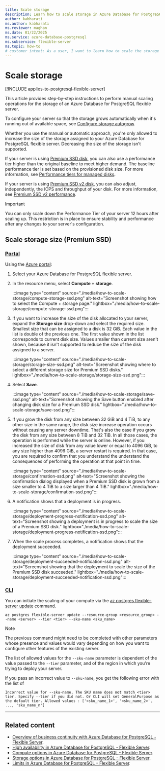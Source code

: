 ```yaml
---
title: Scale storage
description: Learn how to scale storage in Azure Database for PostgreSQL - Flexible Server.
author: kabharati
ms.author: kabharati
ms.reviewer: maghan
ms.date: 01/22/2025
ms.service: azure-database-postgresql
ms.subservice: flexible-server
ms.topic: how-to
# customer intent: As a user, I want to learn how to scale the storage used by my Azure Database for PostgreSQL flexible server.
---
```


# Scale storage

[!INCLUDE [applies-to-postgresql-flexible-server](~/reusable-content/ce-skilling/azure/includes/postgresql/includes/applies-to-postgresql-flexible-server.md)]

This article provides step-by-step instructions to perform manual scaling operations for the storage of an Azure Database for PostgreSQL flexible server.

To configure your server so that the storage grows automatically when it's running out of available space, see [Configure storage autogrow](how-to-auto-grow-storage.md).

Whether you use the manual or automatic approach, you're only allowed to increase the size of the storage assigned to your Azure Database for PostgreSQL flexible server. Decreasing the size of the storage isn't supported.

If your server is using [Premium SSD disk](/virtual-machines/disks-types#premium-ssds), you can also use a performance tier higher than the original baseline to meet higher demand. The baseline performance tier is set based on the provisioned disk size. For more information, see [Performance tiers for managed disks](/azure/virtual-machines/disks-change-performance).

If your server is using [Premium SSD v2 disk](/virtual-machines/disks-types#premium-ssd-v2), you can also adjust, independently, the IOPS and throughput of your disk. For more information, see [Premium SSD v2 performance](/azure/virtual-machines/disks-types#premium-ssd-v2-performance).

> [!IMPORTANT]
> You can only scale down the Performance Tier of your server 12 hours after scaling up. This restriction is in place to ensure stability and performance after any changes to your server's configuration.

## Scale storage size (Premium SSD)

### [Portal](#tab/portal-scale-storage-size-ssd)

Using the [Azure portal](https://portal.azure.com/):

1. Select your Azure Database for PostgreSQL flexible server.

2. In the resource menu, select **Compute + storage**.

    :::image type="content" source="./media/how-to-scale-storage/compute-storage-ssd.png" alt-text="Screenshot showing how to select the Compute + storage page." lightbox="./media/how-to-scale-storage/compute-storage-ssd.png":::

3. If you want to increase the size of the disk allocated to your server, expand the **Storage size** drop-down and select the required size. Smallest size that can be assigned to a disk is 32 GiB. Each value in the list is double of the previous one. The first value shown in the list corresponds to current disk size. Values smaller than current size aren't shown, because it isn't supported to reduce the size of the disk assigned to a server.

    :::image type="content" source="./media/how-to-scale-storage/storage-size-ssd.png" alt-text="Screenshot showing where to select a different storage size for Premium SSD disks." lightbox="./media/how-to-scale-storage/storage-size-ssd.png":::

4. Select **Save**.

    :::image type="content" source="./media/how-to-scale-storage/save-ssd.png" alt-text="Screenshot showing the Save button enabled after changing disk size for a Premium SSD disk." lightbox="./media/how-to-scale-storage/save-ssd.png":::

5. If you grow the disk from any size between 32 GiB and 4 TiB, to any other size in the same range, the disk size increase operation occurs without causing any server downtime. That's also the case if you grow the disk from any size between 8 TiB and 32 TiB. In all those cases, the operation is performed while the server is online. However, if you increased the size of disk from any value lower or equal to 4096 GiB, to any size higher than 4096 GiB, a server restart is required. In that case, you are required to confirm that you understand the understand the consequences of performing the operation at that point in time.

    :::image type="content" source="./media/how-to-scale-storage/confirmation-ssd.png" alt-text="Screenshot showing the confirmation dialog displayed when a Premium SSD disk is grown from a size smaller to 4 TiB to a size larger than 4 TiB." lightbox="./media/how-to-scale-storage/confirmation-ssd.png":::

6. A notification shows that a deployment is in progress.

    :::image type="content" source="./media/how-to-scale-storage/deployment-progress-notification-ssd.png" alt-text="Screenshot showing a deployment is in progress to scale the size of a Premium SSD disk." lightbox="./media/how-to-scale-storage/deployment-progress-notification-ssd.png":::

7. When the scale process completes, a notification shows that the deployment succeeded.

    :::image type="content" source="./media/how-to-scale-storage/deployment-succeeded-notification-ssd.png" alt-text="Screenshot showing that the deployment to scale the size of the Premium SSD disk succeeded." lightbox="./media/how-to-scale-storage/deployment-succeeded-notification-ssd.png":::

### [CLI](#tab/cli-scale-storage-size-ssd)

You can initiate the scaling of your compute via the [az postgres flexible-server update](/cli/azure/postgres/flexible-server#az-postgres-flexible-server-update) command.

```azurecli-interactive
az postgres flexible-server update --resource-group <resource_group> --name <server> --tier <tier> --sku-name <sku_name>
```

> [!NOTE]
> The previous command might need to be completed with other parameters whose presence and values would vary depending on how you want to configure other features of the existing server.

The list of allowed values for the `--sku-name` parameter is dependent of the value passed to the `--tier` parameter, and of the region in which you're trying to deploy your server.

If you pass an incorrect value to `--sku-name`, you get the following error with the list of 

```output
Incorrect value for --sku-name. The SKU name does not match <tier> tier. Specify --tier if you did not. Or CLI will set GeneralPurpose as the default tier. Allowed values : ['<sku_name_1>', '<sku_name_2>', ..., 'sku_name_n']
```

---

## Related content

- [Overview of business continuity with Azure Database for PostgreSQL - Flexible Server](concepts-business-continuity.md).
- [High availability in Azure Database for PostgreSQL - Flexible Server](/azure/reliability/reliability-postgresql-flexible-server).
- [Compute options in Azure Database for PostgreSQL - Flexible Server](concepts-compute.md).
- [Storage options in Azure Database for PostgreSQL - Flexible Server](concepts-storage.md).
- [Limits in Azure Database for PostgreSQL - Flexible Server](concepts-limits.md).
